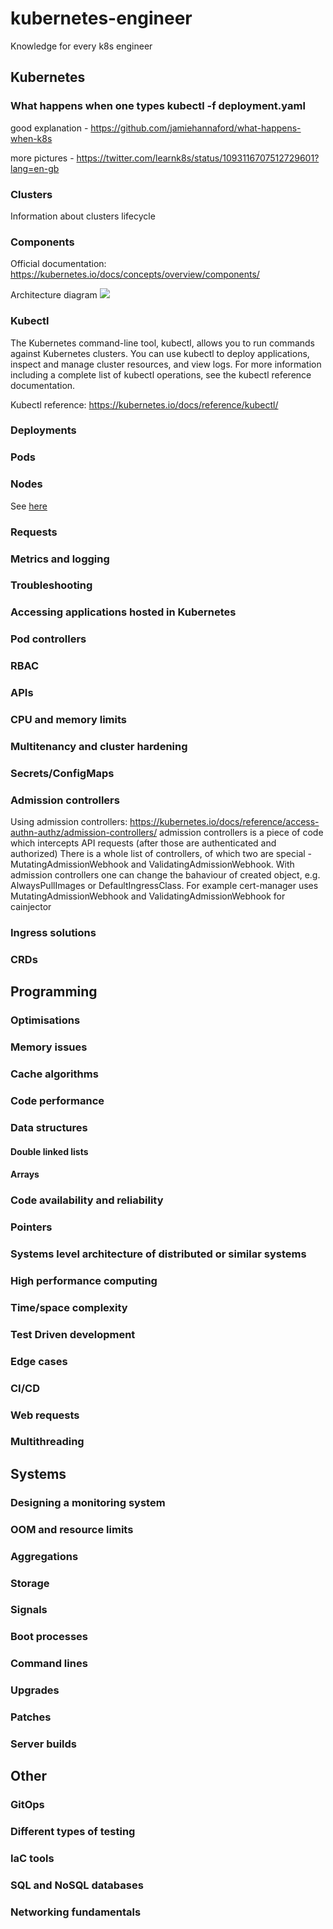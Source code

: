# kubernetes-engineer
Knowledge for every k8s engineer

## Kubernetes
### What happens when one types kubectl -f deployment.yaml
good explanation - <https://github.com/jamiehannaford/what-happens-when-k8s>

more pictures - <https://twitter.com/learnk8s/status/1093116707512729601?lang=en-gb>
### Clusters
Information about clusters lifecycle
### Components
Official documentation: <https://kubernetes.io/docs/concepts/overview/components/>

Architecture diagram ![](https://d33wubrfki0l68.cloudfront.net/2475489eaf20163ec0f54ddc1d92aa8d4c87c96b/e7c81/images/docs/components-of-kubernetes.svg) 

### Kubectl
The Kubernetes command-line tool, kubectl, allows you to run commands against Kubernetes clusters. You can use kubectl to deploy applications, inspect and manage cluster resources, and view logs. For more information including a complete list of kubectl operations, see the kubectl reference documentation.

Kubectl reference: <https://kubernetes.io/docs/reference/kubectl/>
### Deployments
### Pods
### Nodes
See [here](#components)
### Requests
### Metrics and logging
### Troubleshooting
### Accessing applications hosted in Kubernetes
### Pod controllers
### RBAC
### APIs
### CPU and memory limits
### Multitenancy and cluster hardening
### Secrets/ConfigMaps
### Admission controllers
Using admission controllers: <https://kubernetes.io/docs/reference/access-authn-authz/admission-controllers/>
admission controllers is a piece of code which intercepts API requests (after those are authenticated and authorized)
There is a whole list of controllers, of which two are special - MutatingAdmissionWebhook and ValidatingAdmissionWebhook.
With admission controllers one can change the bahaviour of created object, e.g. AlwaysPullImages or DefaultIngressClass.
For example cert-manager uses MutatingAdmissionWebhook and ValidatingAdmissionWebhook for cainjector


### Ingress solutions
### CRDs

## Programming
### Optimisations
### Memory issues 
### Cache algorithms
### Code performance
### Data structures
#### Double linked lists
#### Arrays
### Code availability and reliability
### Pointers
### Systems level architecture of distributed or similar systems
### High performance computing
### Time/space complexity
### Test Driven development 
### Edge cases
### CI/CD
### Web requests
### Multithreading

## Systems
### Designing a monitoring system
### OOM and resource limits
### Aggregations
### Storage
### Signals
### Boot processes
### Command lines
### Upgrades
### Patches
### Server builds

## Other
### GitOps
### Different types of testing
### IaC tools
### SQL and NoSQL databases
### Networking fundamentals

